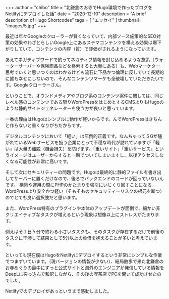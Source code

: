 +++
author = "chibo"
title = "北鎌倉のお寺でHugo環境で作ったブログをNetlifyにデプロイした話"
date = "2020-12-10"
description = "A brief description of Hugo Shortcodes"
tags = [
    "エッセイ"
]
thumbnail= "images/5.jpg"
+++

最近は年々Googleのクローラーが賢くなっていて、内部ソース施策的なSEO対策の効果やわざとらしいGoogle上にあるステマコンテンツを構える効果は爆下がりしていて、コンテンツの内容（質）で評価がされるようになっています。

あえてネガティブワードで釣ってネガティブ情報を封じ込めるような施策（ウォーターサーバーや保険商品などを検索すると大量にある）も、Webマーケター思考でいくと思いつくのはわかるけども流石に下品かつ倫理に反していて長期的に誰も幸せにしないので、そんなコンテンツマーケも全破壊していただきたいです。Googleクローラーさん。

ということで、オウンドメディアやブログ系のコンテンツ案件に関しては、同じレベル感のコンテンツである限りWordPressをはじめとするCMSよりもHugoのような静的サイトジェネレーターを使う方が良いと思っています。

一番の理由はHugoはシンプルに動作が軽いからです。んでWordPressはきちんと作らないと重くなりがちだからです。

デジタルコンテンツにおいて「軽い」は圧倒的正義です。なんちゃって５Gが騒がれているWebサービスを扱う企業にとって不穏な時代が訪れていますが「軽い」は大量の離脱（機会損失）を防げます。「重いサイト」「重いサービス」というイメージはユーザーからすると一瞬でついてしまいますし、以後アクセスしなくなる可能性が非常に高いです。

そして次にセキュリティーの問題です。Hugoは最終的に静的ファイルを書き出してサーバーに置くだけなので、後ろでバックエンドのコードが回っていないんです。
構築や運用の際にPHPのかたまりを強引にいじくり回すことになるWordPressより安全かつ軽い（そもそものセキュリティーリスクの根元を断つ）のでとても良い選択肢だと思います。

また、WordPress特有のプラグインや本体のアップデートが面倒で、細かい非クリエイティブなタスクが増えるという現象は想像以上にストレスがたまります。

例えばそ１日５分で終わる小さいタスクも、そのタスクが存在するだけで前後のタスクに干渉して結果として5分以上の負債を抱えることが多いと考えています。


といっても現在僕はHugoをNetlifyにデプロイするという非常にシンプルな作業でつまずいています。（現バージョンの情報が少ない）、結局散歩で来た北鎌倉のお寺めぐりの最中にずっと公式サイトと海外のエンジニアが発信している情報をDeepLに突っ込んで和訳しながら、その後の喫茶店でPCを開いて成功させたのでした。

Netlifyでのデプロイがあっというまで感動しました。
